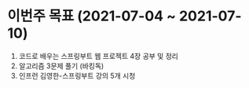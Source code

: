 # 이번주 목표 (2021-07-04 ~ 2021-07-10)

1. 코드로 배우는 스프링부트 웹 프로젝트 4장 공부 및 정리
2. 알고리즘 3문제 풀기 (바킹독)
3. 인프런 김영한-스프링부트 강의 5개 시청
